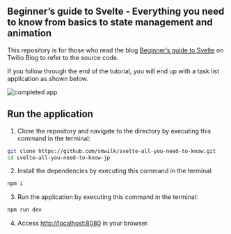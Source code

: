 ## Beginner’s guide to Svelte - Everything you need to know from basics to state management and animation

This repository is for those who read the blog [Beginner’s guide to Svelte](https://www.twilio.com/blog/all-you-need-to-know-svelte) on Twilio Blog to refer to the source code.

If you follow through the end of the tutorial, you will end up with a task list application as shown below.

![completed app](https://user-images.githubusercontent.com/30919614/146116008-3c5ec1a4-5d75-4538-9665-f52827d72a2c.gif)

## Run the application

1. Clone the repository and navigate to the directory by executing this command in the terminal:

```bash
git clone https://github.com/smwilk/svelte-all-you-need-to-know.git
cd svelte-all-you-need-to-know-jp
```

2. Install the dependencies by executing this command in the terminal:

```bash
npm i
```

3. Run the application by executing this command in the terminal:

```bash
npm run dev
```

4. Access [http://localhost:8080](http://localhost:8080) in your browser.

